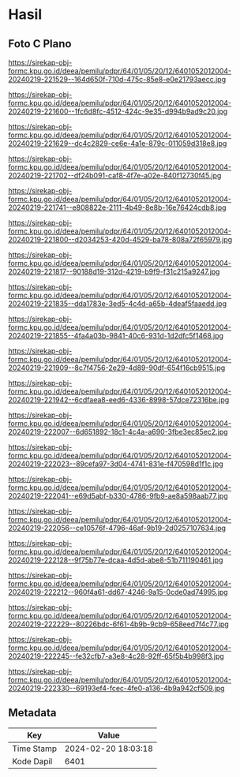 # Hasil

## Foto C Plano

https://sirekap-obj-formc.kpu.go.id/deea/pemilu/pdpr/64/01/05/20/12/6401052012004-20240219-221529--164d650f-710d-475c-85e8-e0e21793aecc.jpg

https://sirekap-obj-formc.kpu.go.id/deea/pemilu/pdpr/64/01/05/20/12/6401052012004-20240219-221600--1fc6d8fc-4512-424c-9e35-d994b9ad9c20.jpg

https://sirekap-obj-formc.kpu.go.id/deea/pemilu/pdpr/64/01/05/20/12/6401052012004-20240219-221629--dc4c2829-ce6e-4a1e-879c-011059d318e8.jpg

https://sirekap-obj-formc.kpu.go.id/deea/pemilu/pdpr/64/01/05/20/12/6401052012004-20240219-221702--df24b091-caf8-4f7e-a02e-840f12730f45.jpg

https://sirekap-obj-formc.kpu.go.id/deea/pemilu/pdpr/64/01/05/20/12/6401052012004-20240219-221741--e808822e-2111-4b49-8e8b-16e76424cdb8.jpg

https://sirekap-obj-formc.kpu.go.id/deea/pemilu/pdpr/64/01/05/20/12/6401052012004-20240219-221800--d2034253-420d-4529-ba78-808a72f65979.jpg

https://sirekap-obj-formc.kpu.go.id/deea/pemilu/pdpr/64/01/05/20/12/6401052012004-20240219-221817--90188d19-312d-4219-b9f9-f31c215a9247.jpg

https://sirekap-obj-formc.kpu.go.id/deea/pemilu/pdpr/64/01/05/20/12/6401052012004-20240219-221835--dda1783e-3ed5-4c4d-a65b-4deaf5faaedd.jpg

https://sirekap-obj-formc.kpu.go.id/deea/pemilu/pdpr/64/01/05/20/12/6401052012004-20240219-221855--4fa4a03b-9841-40c6-931d-1d2dfc5f1468.jpg

https://sirekap-obj-formc.kpu.go.id/deea/pemilu/pdpr/64/01/05/20/12/6401052012004-20240219-221909--8c7f4756-2e29-4d89-90df-654f16cb9515.jpg

https://sirekap-obj-formc.kpu.go.id/deea/pemilu/pdpr/64/01/05/20/12/6401052012004-20240219-221942--6cdfaea8-eed6-4336-8998-57dce72316be.jpg

https://sirekap-obj-formc.kpu.go.id/deea/pemilu/pdpr/64/01/05/20/12/6401052012004-20240219-222007--6d651892-18c1-4c4a-a690-3fbe3ec85ec2.jpg

https://sirekap-obj-formc.kpu.go.id/deea/pemilu/pdpr/64/01/05/20/12/6401052012004-20240219-222023--89cefa97-3d04-4741-831e-f470598d1f1c.jpg

https://sirekap-obj-formc.kpu.go.id/deea/pemilu/pdpr/64/01/05/20/12/6401052012004-20240219-222041--e69d5abf-b330-4786-9fb9-ae8a598aab77.jpg

https://sirekap-obj-formc.kpu.go.id/deea/pemilu/pdpr/64/01/05/20/12/6401052012004-20240219-222056--ce10576f-4796-46af-9b19-2d0257107634.jpg

https://sirekap-obj-formc.kpu.go.id/deea/pemilu/pdpr/64/01/05/20/12/6401052012004-20240219-222128--9f75b77e-dcaa-4d5d-abe8-51b711190461.jpg

https://sirekap-obj-formc.kpu.go.id/deea/pemilu/pdpr/64/01/05/20/12/6401052012004-20240219-222212--960f4a61-dd67-4246-9a15-0cde0ad74995.jpg

https://sirekap-obj-formc.kpu.go.id/deea/pemilu/pdpr/64/01/05/20/12/6401052012004-20240219-222229--80226bdc-6f61-4b9b-9cb9-658eed7f4c77.jpg

https://sirekap-obj-formc.kpu.go.id/deea/pemilu/pdpr/64/01/05/20/12/6401052012004-20240219-222245--fe32cfb7-a3e8-4c28-92ff-65f5b4b998f3.jpg

https://sirekap-obj-formc.kpu.go.id/deea/pemilu/pdpr/64/01/05/20/12/6401052012004-20240219-222330--69193ef4-fcec-4fe0-a136-4b9a942cf509.jpg


## Metadata

| Key        | Value               |
| ---------- | ------------------- |
| Time Stamp | 2024-02-20 18:03:18 |
| Kode Dapil | 6401                |



